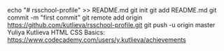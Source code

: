 echo "# rsschool-profile" >> README.md
git init
git add README.md
git commit -m "first commit"
git remote add origin https://github.com/kutlieva/rsschool-profile.git
git push -u origin master
Yuliya Kutlieva
HTML CSS Basics: https://www.codecademy.com/users/y.kutlieva/achievements
